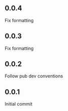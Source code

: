 ## 0.0.4

Fix formatting

## 0.0.3

Fix formatting

## 0.0.2

Follow pub dev conventions


## 0.0.1

Initial commit 
